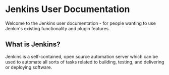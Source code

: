 # Jenkins User Documentation

Welcome to the Jenkins user documentation - for people wanting to use Jenkin's existing functionality and plugin features.

## What is Jenkins?

Jenkins is a self-contained, open source automation server which can be used to automate all sorts of tasks related to building, testing, and delivering or deploying software.